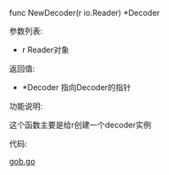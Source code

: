 func NewDecoder(r io.Reader) *Decoder

参数列表:

- r Reader对象

返回值:

- *Decoder 指向Decoder的指针

功能说明:

这个函数主要是给r创建一个decoder实例

代码: 

[gob.go](gob.go)

